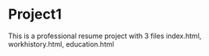 # Project1
This is a professional resume project with 3 files index.html, workhistory.html, education.html

